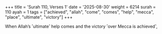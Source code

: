 +++
title = 'Surah 110, Verses 1'
date = '2025-08-30'
weight = 6214
surah = 110
ayah = 1
tags = ["achieved", "allah", "come", "comes", "help", "mecca", "place", "ultimate", "victory"]
+++

When Allah’s ˹ultimate˺ help comes and the victory ˹over Mecca is achieved˺,